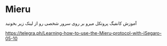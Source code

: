 # Mieru
آموزش کانفیگ پروتکل میرو بر روی سرور شخصی رو از لینک زیر بخونید

https://telegra.ph/Learning-how-to-use-the-Mieru-protocol-with-iSegaro-05-10

